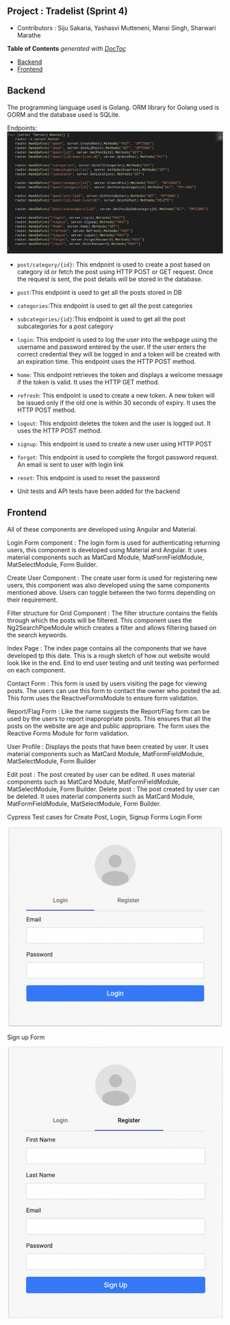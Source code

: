 ## Project : Tradelist (Sprint 4)
* Contributors : Siju Sakaria, Yashasvi Mutteneni, Mansi Singh, Sharwari Marathe

<!-- START doctoc generated TOC please keep comment here to allow auto update -->
<!-- DON'T EDIT THIS SECTION, INSTEAD RE-RUN doctoc TO UPDATE -->
**Table of Contents**  *generated with [DocToc](https://github.com/thlorenz/doctoc)*

- [Backend](#backend)
- [Frontend](#frontend)

<!-- END doctoc generated TOC please keep comment here to allow auto update -->



## Backend 
The programming language used is Golang. ORM library for Golang used is GORM and the database used is SQLite.

Endpoints: ![Alt text](endpoints_sprint4.png)

* `post/category/{id}`: This endpoint is used to create a post based on category id or fetch the post using HTTP POST or GET request. 
   Once the request is sent, the post details will be stored in the database.
* `post`:This endpoint is used to get all the posts stored in DB
* `categories`:This endpoint is used to get all the post categories
* `subcategories/{id}`:This endpoint is used to get all the post subcategories for a post category
* `login`: This endpoint is used to log the user into the webpage using the username and password entered by the user. If the user enters the correct credential they will be logged in and a token will be created with an expiration time. This endpoint uses the HTTP POST method.
* `home`: This endpoint retrieves the token and displays a welcome message if the token is valid. It uses the HTTP GET method.
* `refresh`: This endpoint is used to create a new token. A new token will be issued only if the old one is within 30 seconds of expiry. It uses the HTTP POST method.
* `logout`: This endpoint deletes the token and the user is logged out. It uses the HTTP POST method.
* `signup`: This endpoint is used to create a new user using HTTP POST
* `forgot`: This endpoint is used to complete the forgot password request. An email is sent to user with login link
* `reset`: This endpoint is used to reset the password

* Unit tests and API tests have been added for the backend




## Frontend
All of these components are developed using Angular and Material.

Login Form component : The login form is used for authenticating returning users, this component is developed using Material and Angular. It uses material components such as MatCard Module, MatFormFieldModule, MatSelectModule, Form Builder.

Create User Component : The create user form is used for registering new users, this component was also developed using the same components mentioned above. Users can toggle between the two forms depending on their requirement.

Filter structure for Grid Component : The filter structure contains the fields through which the posts will be filtered. This component uses the Ng2SearchPipeModule which creates a filter and allows filtering based on the search keywords.

Index Page : The index page contains all the components that we have developed tp this date. This is a rough sketch of how out website would look like in the end. End to end user testing and unit testing was performed on each component.

Contact Form : This form is used by users visiting the page for viewing posts. The users can use this form to contact the owner who posted the ad. This form uses the ReactiveFormsModule to ensure form validation.

Report/Flag Form : Like the name suggests the Report/Flag form can be used by the users to report inappropriate posts. This ensures that all the posts on the website are age and public appropriare. The form uses the Reactive Forms Module for form validation.

User Profile : Displays the posts that have been created by user. It uses material components such as MatCard Module, MatFormFieldModule, MatSelectModule, Form Builder

Edit post : The post created by user can be edited. It uses material components such as MatCard Module, MatFormFieldModule, MatSelectModule, Form Builder. 
Delete post : The post created by user can be deleted. It uses material components such as MatCard Module, MatFormFieldModule, MatSelectModule, Form Builder. 


Cypress Test cases for Create Post, Login, Signup Forms
Login Form 

![Alt text](LoginUser.png)


Sign up Form 

![Alt text](SignUpUser.png)
